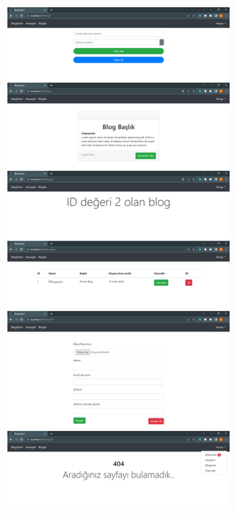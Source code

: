 <img src="./src/assets/Screenshot_1.png" alt="1"/>

<img src="./src/assets/Screenshot_2.png" alt="2"/>


<img src="./src/assets/Screenshot_3.png" alt="3"/>


<img src="./src/assets/Screenshot_4.png" alt="4"/>


<img src="./src/assets/Screenshot_5.png" alt="5"/>

<img src="./src/assets/Screenshot_6.png" alt="6"/>
